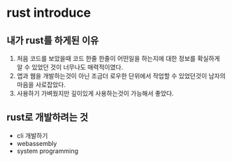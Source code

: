 # rust introduce

## 내가 rust를 하게된 이유
1. 처음 코드를 보았을때 코드 한줄 한줄이 어떤일을 하는지에 대한 정보를 확실하게 알 수 있었던 것이 너무나도 매력적이였다.
2. 앱과 웹을 개발하는것이 아닌 조금더 로우한 단위에서 작업할 수 있었던것이 남자의 마음을 사로잡았다.
3. 사용하기 가벼웠지만 깊이있게 사용하는것이 가능해서 좋았다.

## rust로 개발하려는 것
* cli 개발하기
* webassembly
* system programming
